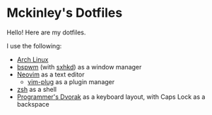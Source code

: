 # Mckinley's Dotfiles
Hello! Here are my dotfiles.

I use the following:

- [Arch Linux](https://archlinux.org)
- [bspwm](https://github.com/baskerville/bspwm) (with [sxhkd](https://github.com/baskerville/sxhkd)) as a window manager
- [Neovim](https://neovim.io) as a text editor
  - [vim-plug](https://github.com/junegunn/vim-plug) as a plugin manager
- [zsh](https://en.wikipedia.org/wiki/Z_shell) as a shell
- [Programmer's Dvorak](https://www.kaufmann.no/roland/dvorak/) as a keyboard layout, with Caps Lock as a backspace
